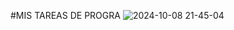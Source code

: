 #MIS TAREAS DE PROGRA
![2024-10-08 21-45-04](https://github.com/user-attachments/assets/a0fa48f4-05cc-4e87-9c90-c87f21dc25f4)

